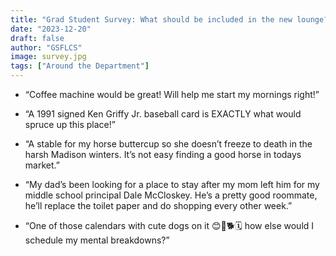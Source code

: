 ```yaml
---
title: "Grad Student Survey: What should be included in the new lounge?"
date: "2023-12-20"
draft: false
author: "GSFLCS"
image: survey.jpg
tags: ["Around the Department"]
---
```



- “Coffee machine would be great!  Will help me start my mornings right!”
  
- “A 1991 signed Ken Griffy Jr. baseball card is EXACTLY what would spruce up this place!”
  
- “A stable for my horse buttercup so she doesn’t freeze to death in the harsh Madison winters.  It’s not easy finding a good horse in todays market.”
  
- “My dad’s been looking for a place to stay after my mom left him for my middle school principal Dale McCloskey.  He’s a pretty good roommate, he’ll replace the toilet paper and do shopping every other week.”
  
- “One of those calendars with cute dogs on it 😊🐶🐕🗓️ how else would I schedule my mental breakdowns?”
